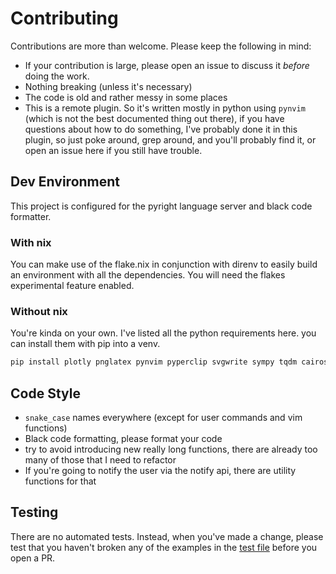 # Contributing

Contributions are more than welcome. Please keep the following in mind:

- If your contribution is large, please open an issue to discuss it *before* doing the work.
- Nothing breaking (unless it's necessary)
- The code is old and rather messy in some places
- This is a remote plugin. So it's written mostly in python using `pynvim` (which is not the best
documented thing out there), if you have questions about how to do something, I've probably done it
in this plugin, so just poke around, grep around, and you'll probably find it, or open an issue here
if you still have trouble.

## Dev Environment

This project is configured for the pyright language server and black code formatter.

### With nix

You can make use of the flake.nix in conjunction with direnv to easily build an environment with all
the dependencies. You will need the flakes experimental feature enabled.

### Without nix

You're kinda on your own. I've listed all the python requirements here. you can install them with
pip into a venv.

```bash
pip install plotly pnglatex pynvim pyperclip svgwrite sympy tqdm cairosvg ipykernel jupyter_client kaleido matplotlib
```

## Code Style

- `snake_case` names everywhere (except for user commands and vim functions)
- Black code formatting, please format your code
- try to avoid introducing new really long functions, there are already too many of those that
I need to refactor
- If you're going to notify the user via the notify api, there are utility functions for that

## Testing

There are no automated tests. Instead, when you've made a change, please test that you haven't
broken any of the examples in the
[test file](https://gist.github.com/benlubas/f145b6fe91a9eed5ee6bee9d3e100466) before you open a PR.
